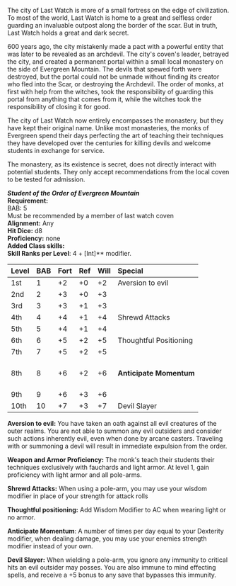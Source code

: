 The city of Last Watch is more of a small fortress on the edge of civilization.  To most of the world, Last Watch is home to a great and selfless order guarding an invaluable outpost along the border of the scar. But in truth, Last Watch holds a great and dark secret. 

600 years ago, the city mistakenly made a pact with a powerful entity that was later to be revealed as an archdevil. The city's coven's leader, betrayed the city, and created a permanent portal within a small local monastery on the side of Evergreen Mountain. The devils that spewed forth were destroyed, but the portal could not be unmade without finding its creator who fled into the Scar, or destroying the Archdevil. The order of monks, at first with help from the witches, took the responsibility of guarding this portal from anything that comes from it, while the witches took the responsibility of closing it for good.

The city of Last Watch now entirely encompasses the monastery, but they have kept their original name. Unlike most monasteries, the monks of Evergreen spend their days perfecting the art of teaching their techniques they have developed over the centuries for killing devils and welcome students in exchange for service.

The monastery, as its existence is secret, does not directly interact with potential students. They only accept recommendations from the local coven to be tested for admission.

***Student of the Order of Evergreen Mountain***  
**Requirement:**  
BAB: 5  
Must be recommended by a member of last watch coven  
**Alignment:** Any  
**Hit Dice:** d8  
**Proficiency:** none  
**Added Class skills:**  
**Skill Ranks per Level**: 4 + [Int]** modifier.  

|**Level**|**BAB**|**Fort**|**Ref**|**Will**|**Special**|
| :- | :- | :- | :- | :- | :- |
|1st|1|+2|+0|+2|Aversion to evil|
|2nd|2|+3|+0|+3||
|3rd|3|+3|+1|+3||
|4th|4|+4|+1|+4|Shrewd Attacks|
|5th|5|+4|+1|+4||
|6th|6|+5|+2|+5|Thoughtful Positioning|
|7th|7|+5|+2|+5||
|8th|8|+6|+2|+6|<h4>Anticipate Momentum</h4>|
|9th|9|+6|+3|+6||
|10th|10|+7|+3|+7|Devil Slayer|

**Aversion to evil:**  You have taken an oath against all evil creatures of the outer realms.  You are not able to summon any evil outsiders and consider such actions inherently evil, even when done by arcane casters.  Traveling with or summoning a devil will result in immediate expulsion from the order.

**Weapon and Armor Proficiency:**  The monk's teach their students their techniques exclusively with fauchards and light armor.  At level 1, gain proficiency with light armor and all pole-arms.

**Shrewd Attacks:** When using a pole-arm, you may use your wisdom modifier in place of your strength for attack rolls

**Thoughtful positioning:** Add Wisdom Modifier to AC when wearing light or no armor.

**Anticipate Momentum**: A number of times per day equal to your Dexterity modifier, when dealing damage, you may use your enemies strength modifier instead of your own.

**Devil Slayer:**  When wielding a pole-arm, you ignore any immunity to critical hits an evil outsider may posses.   You are also immune to mind effecting spells, and receive a +5 bonus to any save that bypasses this immunity.
